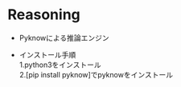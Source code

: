 # Reasoning

* Pyknowによる推論エンジン


* インストール手順  
  1.python3をインストール  
  2.[pip install pyknow]でpyknowをインストール
